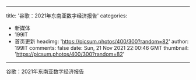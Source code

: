 
---
title: '谷歌：2021年东南亚数字经济报告'
categories: 
 - 新媒体
 - 199IT
 - 首页更新
headimg: 'https://picsum.photos/400/300?random=82'
author: 199IT
comments: false
date: Sun, 21 Nov 2021 22:00:46 GMT
thumbnail: 'https://picsum.photos/400/300?random=82'
---

<div>   
谷歌：2021年东南亚数字经济报告  
</div>
            